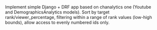 Implement simple Django + DRF app based on chanalytics one (Youtube and DemographicsAnalytics models). Sort by target rank/viewer_percentage, filtering within a range of rank values (low-high bounds), allow access to evenly numbered ids only.

